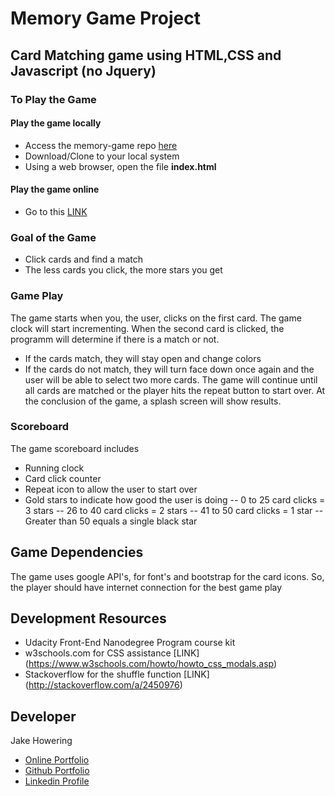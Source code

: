 # Memory Game Project

## Card Matching game using HTML,CSS and Javascript **(no Jquery)**

### To Play the Game
#### Play the game locally
- Access the memory-game repo [here](https://github.com/jhowerin/memory-game)
- Download/Clone to your local system
- Using a web browser, open the file **index.html**
#### Play the game online
- Go to this [LINK](https://jhowerin.github.io/memorygame/)

### Goal of the Game
- Click cards and find a match
- The less cards you click, the more stars you get

### Game Play
The game starts when you, the user, clicks on the first card.  The game clock will start incrementing. When the second card is clicked, the programm will determine if there is a match or not.  
- If the cards match, they will stay open and change colors
- If the cards do not match, they will turn face down once again and the user will be able to select two more cards. The game will continue until all cards are matched or the player hits the repeat button to start over.
At the conclusion of the game, a splash screen will show results. 

### Scoreboard
The game scoreboard includes 
- Running clock
- Card click counter
- Repeat icon to allow the user to start over
- Gold stars to indicate how good the user is doing
-- 0 to 25 card clicks = 3 stars
-- 26 to 40 card clicks = 2 stars
-- 41 to 50 card clicks = 1 star
-- Greater than 50 equals a single black star

## Game Dependencies
The game uses google API's, for font's and bootstrap for the card icons.  So, the player should have internet connection for the best game play

## Development Resources
- Udacity Front-End Nanodegree Program course kit
- w3schools.com for CSS assistance [LINK] (https://www.w3schools.com/howto/howto_css_modals.asp)
- Stackoverflow for the shuffle function [LINK] (http://stackoverflow.com/a/2450976)

## Developer
Jake Howering
- [Online Portfolio](https://jhowerin.github.io/)
- [Github Portfolio](https://github.com/jhowerin)
- [Linkedin Profile](https://www.linkedin.com/in/jakehowering/)

